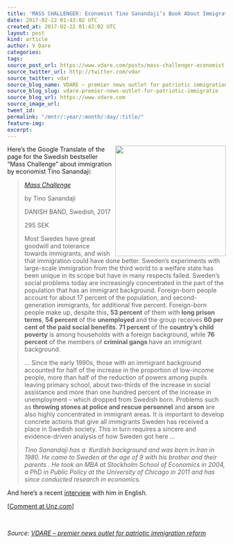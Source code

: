 ```yaml
---
title: 'MASS CHALLENGER: Economist Tino Sanandaji’s Book About Immigration in Sweden'
date: 2017-02-22 01:43:02 UTC
created_at: 2017-02-22 01:43:02 UTC
layout: post
kind: article
author: V Dare
categories: 
tags: 
source_post_url: https://www.vdare.com/posts/mass-challenger-economist-tino-sanandajis-book-about-immigration-in-sweden
source_twitter_url: http://twitter.com/vdar
source_twitter: vdar
source_blog_name: VDARE – premier news outlet for patriotic immigration reform
source_blog_slug: vdare-premier-news-outlet-for-patriotic-immigratio
source_blog_url: https://www.vdare.com
source_image_url: 
tweet_id: 
permalink: "/mntr/:year/:month/:day/:title/"
feature-img: 
excerpt: 
---
```

<div class="pf-content"><p><img class="size-full wp-image-107767 alignright" title="" src="https://s3-us-west-2.amazonaws.com/vdare-live/wp-content/uploads/2017/02/21204133/tino.jpg" alt="" width="255" align="right">Here’s the Google Translate of the page for the Swedish bestseller “Mass Challenge” about immigration by economist Tino Sanandaji:</p>
<blockquote><p><a href="http://www.adlibris.com/se/bok/massutmaning-9789198378702"><em>Mass Challenge</em> </a></p>
<p>by Tino Sanandaji</p>
<p>DANISH BAND, Swedish, 2017</p>
<p>295 SEK</p>
<p>Most Swedes have great goodwill and tolerance towards immigrants, and wish that immigration could have done better. Sweden’s experiments with large-scale immigration from the third world to a welfare state has been unique in its scope but have in many respects failed. Sweden’s social problems today are increasingly concentrated in the part of the population that has an immigrant background. Foreign-born people account for about 17 percent of the population, and second-generation immigrants, for additional five percent. Foreign-born people make up, despite this, <strong>53 percent</strong> of them with <strong>long prison terms</strong>, <strong>54 percent</strong> of the <strong>unemployed</strong> and the group receives <strong>60 per cent of the paid social benefits</strong>. <strong>71 percent</strong> of the <strong>country’s child poverty</strong> is among households with a foreign background, while <strong>76 percent</strong> of the members of <strong>criminal gangs </strong>have an immigrant background.</p><div id="57966237cc52c74a5e1363c4" class="vdb_player vdb_57966237cc52c74a5e1363c456bcd17ce4b018167fea5539">    </div>
<p>… Since the early 1990s, those with an immigrant background accounted for half of the increase in the proportion of low-income people, more than half of the reduction of powers among pupils leaving primary school, about two-thirds of the increase in social assistance and more than one hundred percent of the increase in unemployment – which dropped from Swedish born. Problems such as <strong>throwing stones at police and rescue personnel</strong> and <strong>arson</strong> are also highly concentrated in immigrant areas. It is important to develop concrete actions that give all immigrants Sweden has received a place in Swedish society. This in turn requires a sincere and evidence-driven analysis of how Sweden got here …</p>
<p><em>Tino Sanandaji has a  Kurdish background and was born in Iran in 1980. He came to Sweden at the age of 9 with his brother and their parents . He took an MBA at Stockholm School of Economics in 2004, a PhD in Public Policy at the University of Chicago in 2011 and has since conducted research in economics.</em></p></blockquote>
<p>And here’s a recent <a href="https://www.linkedin.com/pulse/sweden-brink-interview-dr-tino-sanandaji-erico-matias-tavares">interview</a> with him in English.</p>
<p>[<a href="http://www.unz.com/isteve/economist-tino-sanandajis-book-about-immigration-in-sweden/">Comment at Unz.com</a>]</p>
<p> </p>
</div><div class="">
    <i>Source: <a href="https://www.vdare.com">VDARE – premier news outlet for patriotic immigration reform</a></i>
</div>
